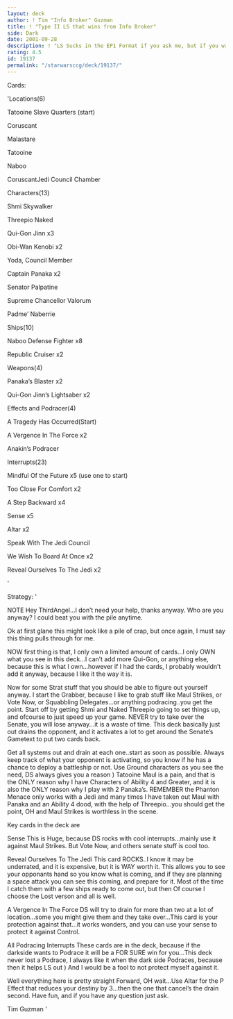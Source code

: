 ```yaml
---
layout: deck
author: ! Tim "Info Broker" Guzman
title: ! "Type II LS that wins from Info Broker"
side: Dark
date: 2001-09-28
description: ! "LS Sucks in the EP1 Format if you ask me, but if you want something that wins without Podracing..which I hate Podracing...then go with this."
rating: 4.5
id: 19137
permalink: "/starwarsccg/deck/19137/"
---
```

Cards: 

'Locations(6)

Tatooine Slave Quarters (start)

Coruscant

Malastare

Tatooine

Naboo

CoruscantJedi Council Chamber


Characters(13)

Shmi Skywalker

Threepio Naked

Qui-Gon Jinn x3

Obi-Wan Kenobi x2

Yoda, Council Member

Captain Panaka x2

Senator Palpatine

Supreme Chancellor Valorum

Padme’ Naberrie


Ships(10)

Naboo Defense Fighter x8

Republic Cruiser x2


Weapons(4)

Panaka’s Blaster x2

Qui-Gon Jinn’s Lightsaber x2


Effects and Podracer(4)

A Tragedy Has Occurred(Start)

A Vergence In The Force x2

Anakin’s Podracer


Interrupts(23)

Mindful Of the Future x5 (use one to start)

Too Close For Comfort x2

A Step Backward x4

Sense x5

Altar x2

Speak With The Jedi Council 

We Wish To Board At Once x2

Reveal Ourselves To The Jedi x2


'

Strategy: '

NOTE Hey ThirdAngel...I don’t need your help, thanks anyway.  Who are you anyway?  I could beat you with the pile anytime.



Ok at first glane this might look like a pile of crap, but once again, I must say this thing pulls through for me.


NOW first thing is that, I only own a limited amount of cards...I only OWN what you see in this deck...I can’t add more Qui-Gon, or anything else, because this is what I own...however if I had the cards, I probably wouldn’t add it anyway, because I like it the way it is.


Now for some Strat stuff that you should be able to figure out yourself anyway.  I start the Grabber, because I like to grab stuff like Maul Strikes, or Vote Now, or Squabbling Delegates...or anything podracing..you get the point.  Start off by getting Shmi and Naked Threepio going to set things up, and ofcourse to just speed up your game.  NEVER try to take over the Senate, you will lose anyway...it is a waste of time.  This deck basically just out drains the opponent, and it activates a lot to get around the Senate’s Gametext to put two cards back.


Get all systems out and drain at each one..start as soon as possible. Always keep track of what your opponent is activating, so you know if he has a chance to deploy a battleship or not. Use Ground characters as you see the need, DS always gives you a reason )  Tatooine Maul is a pain, and that is the ONLY reason why I have Characters of Ability 4 and Greater, and it is also the ONLY reason why I play with 2 Panaka’s.  REMEMBER the Phanton Menace only works with a Jedi and many times I have taken out Maul with Panaka and an Ability 4 dood, with the help of Threepio...you should get the point, OH and Maul Strikes is worthless in the scene.


Key cards in the deck are

Sense This is Huge, because DS rocks with cool interrupts...mainly use it against Maul Strikes. But Vote Now, and others senate stuff is cool too.


Reveal Ourselves To The Jedi This card ROCKS..I know it may be underrated, and it is expensive, but it is WAY worth it.  This allows you to see your opponants hand so you know what is coming, and if they are planning a space attack you can see this coming, and prepare for it.  Most of the time I catch them with a few ships ready to come out, but then Of course I choose the Lost verson and all is well.


A Vergence In The Force DS will try to drain for more than two at a lot of location...some you might give them and they take over...This card is your protection against that...it works wonders, and you can use your sense to protect it against Control.


All Podracing Interrupts These cards are in the deck, because if the darkside wants to Podrace it will be a FOR SURE win for you...This deck never lost a Podrace, I always like it when the dark side Podraces, because then it helps LS out )  And I would be a fool to not protect myself against it.


Well everything here is pretty straight Forward, OH wait...Use Altar for the P Effect that reduces your destiny by 3...then the one that cancel’s the drain second.  Have fun, and if you have any question just ask.


Tim Guzman  '
